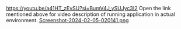 https://youtu.be/a41HT_zEvSU?si=BumV4J_ySUJyc3I2
Open the link mentioned above for video description of running application in actual environment.
[Screenshot-2024-02-05-020141.png](https://postimg.cc/gLmKzZj5)
